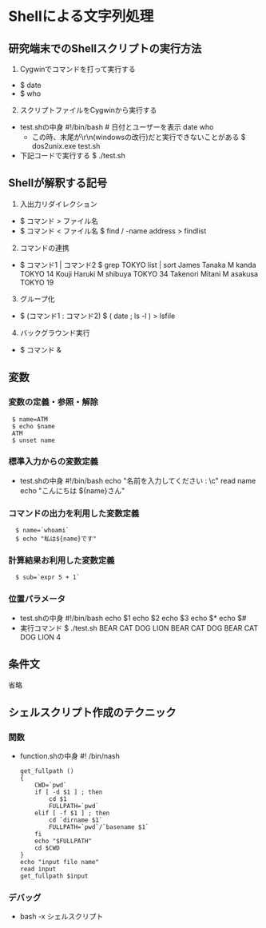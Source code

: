 # Shellによる文字列処理
## 研究端末でのShellスクリプトの実行方法
1. Cygwinでコマンドを打って実行する
  * $ date
  * $ who
2. スクリプトファイルをCygwinから実行する
  * test.shの中身
          #!/bin/bash
          # 日付とユーザーを表示
          date
          who
    * この時、末尾が\r\n(windowsの改行)だと実行できないことがある
           $ dos2unix.exe test.sh
  * 下記コードで実行する
           $ ./test.sh
  
## Shellが解釈する記号 
1. 入出力リダイレクション
  * $ コマンド > ファイル名
  * $ コマンド < ファイル名
          $ find / -name address > findlist
2. コマンドの連携
  * $ コマンド1 | コマンド2
          $ grep TOKYO list | sort
          James      Tanaka   M    kanda   TOKYO     14
          Kouji      Haruki   M    shibuya TOKYO     34
          Takenori   Mitani   M    asakusa TOKYO     19
3. グループ化
  * $ (コマンド1 : コマンド2)
          $ ( date ; ls -l ) > lsfile
4. バックグラウンド実行
  * $ コマンド &
  
## 変数
### 変数の定義・参照・解除
     $ name=ATM
     $ echo $name
     ATM
     $ unset name

### 標準入力からの変数定義
* test.shの中身
      #!/bin/bash
      echo "名前を入力してください : \c"
      read name
      echo "こんにちは ${name}さん"

### コマンドの出力を利用した変数定義
      $ name=`whoami`
      $ echo "私は${name}です"

### 計算結果お利用した変数定義
      $ sub=`expr 5 + 1`

### 位置パラメータ
* test.shの中身
      #!/bin/bash
      echo $1
      echo $2
      echo $3
      echo $*
      echo $#
* 実行コマンド
      $ ./test.sh BEAR CAT DOG LION
      BEAR
      CAT
      DOG
      BEAR CAT DOG LION
      4

## 条件文
省略

## シェルスクリプト作成のテクニック
### 関数
* function.shの中身
      #! /bin/nash
      
      get_fullpath ()
      {
          CWD=`pwd`
          if [ -d $1 ] ; then
              cd $1
              FULLPATH=`pwd`
          elif [ -f $1 ] ; then
              cd `dirname $1`
              FULLPATH=`pwd`/`basename $1`
          fi
          echo "$FULLPATH"
          cd $CWD
      }
      echo "input file name"
      read input
      get_fullpath $input

### デバッグ
* bash -x シェルスクリプト




